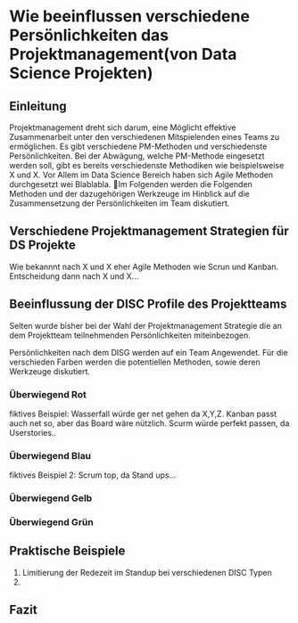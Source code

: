 # Wie beeinflussen verschiedene Persönlichkeiten das Projektmanagement(von Data Science Projekten)

## Einleitung
Projektmanagement dreht sich darum, eine Möglicht effektive Zusammenarbeit unter den verschiedenen Mitspielenden eines Teams zu ermöglichen. Es gibt verschiedene PM-Methoden und verschiedenste Persönlichkeiten. Bei der Abwägung, welche PM-Methode eingesetzt werden soll, gibt es bereits verschiedenste Methodiken wie beispielsweise X und X. Vor Allem im Data Science Bereich haben sich Agile Methoden durchgesetzt wei Blablabla. Im Folgenden werden die Folgenden Methoden und der dazugehörigen Werkzeuge im Hinblick auf die Zusammensetzung der Persönlichkeiten im Team diskutiert.

## Verschiedene Projektmanagement Strategien für DS Projekte

Wie bekannnt nach X und X eher Agile Methoden wie Scrun und Kanban. Entscheidung dann nach X und X...

## Beeinflussung der DISC Profile des Projektteams
Selten wurde bisher bei der Wahl der Projektmanagement Strategie die an dem Projektteam teilnehmenden Persönlichkeiten miteinbezogen.

Persönlichkeiten nach dem DISG werden auf ein Team Angewendet. Für die verschieden Farben werden die potentiellen Methoden, sowie deren Werkzeuge diskutiert.

### Überwiegend Rot
fiktives Beispiel: Wasserfall würde ger net gehen da X,Y,Z. Kanban passt auch net so, aber das Board wäre nützlich. Scurm würde perfekt passen, da Userstories..

### Überwiegend Blau
fiktives Beispiel 2: Scrum top, da Stand ups...

### Überwiegend Gelb

### Überwiegend Grün

## Praktische Beispiele
1. Limitierung der Redezeit im Standup bei verschiedenen DISC Typen
2. 

## Fazit 

